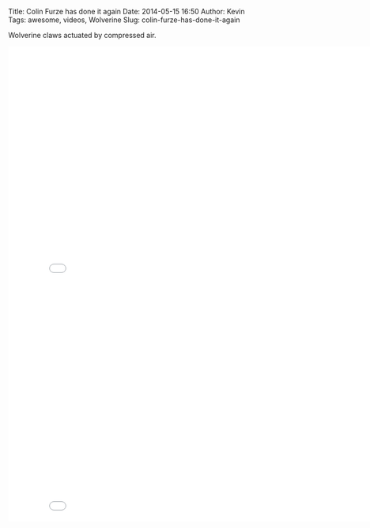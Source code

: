 Title: Colin Furze has done it again
Date: 2014-05-15 16:50
Author: Kevin
Tags: awesome, videos, Wolverine
Slug: colin-furze-has-done-it-again

Wolverine claws actuated by compressed air.

<iframe src="//www.youtube-nocookie.com/embed/fVBCFGebqTg?rel=0" width="853" height="480" frameborder="0" allowfullscreen="allowfullscreen"></iframe>  

<iframe src="//www.youtube-nocookie.com/embed/sdcGek-NoFQ?rel=0" width="853" height="480" frameborder="0" allowfullscreen="allowfullscreen"></iframe>

